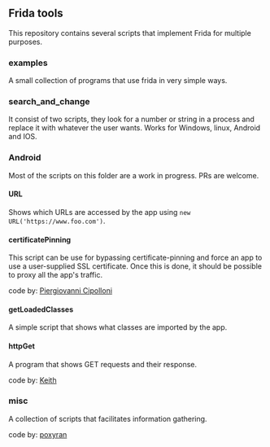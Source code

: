 ## Frida tools

This repository contains several scripts that implement Frida for multiple purposes.

### examples

A small collection of programs that use frida in very simple ways.

### search_and_change

It consist of two scripts, they look for a number or string in a process and replace it with whatever the user wants. Works for Windows, linux, Android and IOS.

### Android

Most of the scripts on this folder are a work in progress. PRs are welcome.

#### URL

Shows which URLs are accessed by the app using `new URL('https://www.foo.com')`.

#### certificatePinning

This script can be use for bypassing certificate-pinning and force an app to use a user-supplied SSL certificate. Once this is done, it should be possible to proxy all the app's traffic.

code by: [Piergiovanni Cipolloni](https://techblog.mediaservice.net/2017/07/universal-android-ssl-pinning-bypass-with-frida/) 
 
#### getLoadedClasses

A simple script that shows what classes are imported by the app.

#### httpGet

A program that shows GET requests and their response.

code by: [Keith](https://stackoverflow.com/questions/46711786/android-hooking-https-traffic-using-frida)

### misc

A collection of scripts that facilitates information gathering.

code by: [poxyran](https://github.com/poxyran/misc)

